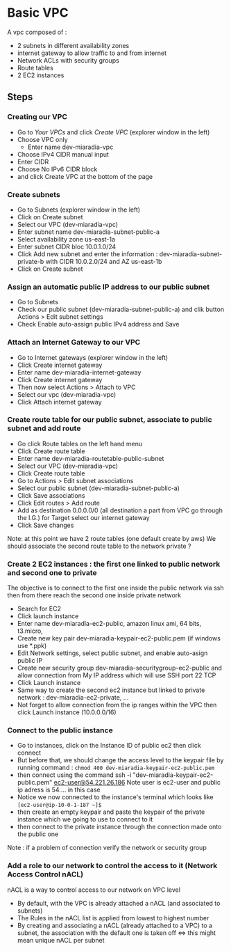 # Basic VPC

A vpc composed of :

- 2 subnets in different availability zones
- internet gateway to allow traffic to and from internet
- Network ACLs with security groups
- Route tables
- 2 EC2 instances

## Steps

### Creating our VPC

- Go to *Your VPCs* and click *Create VPC* (explorer window in the left)
- Choose VPC only
    - Enter name dev-miaradia-vpc
- Choose IPv4 CIDR manual input
- Enter CIDR
- Choose No IPv6 CIDR block
- and click Create VPC at the bottom of the page

### Create subnets

- Go to Subnets (explorer window in the left)
- Click on Create subnet
- Select our VPC (dev-miaradia-vpc)
- Enter subnet name dev-miaradia-subnet-public-a
- Select availability zone us-east-1a
- Enter subnet CIDR bloc 10.0.1.0/24
- Click Add new subnet and enter the information : dev-miaradia-subnet-private-b with CIDR 10.0.2.0/24 and AZ
  us-east-1b
- Click on Create subnet

### Assign an automatic public IP address to our public subnet

- Go to Subnets
- Check our public subnet (dev-miaradia-subnet-public-a) and clik button Actions > Edit subnet settings
- Check Enable auto-assign public IPv4 address and Save

### Attach an Internet Gateway to our VPC

- Go to Internet gateways (explorer window in the left)
- Click Create internet gateway
- Enter name dev-miaradia-internet-gateway
- Click Create internet gateway
- Then now select Actions > Attach to VPC
- Select our vpc (dev-miaradia-vpc)
- Click Attach internet gateway

### Create route table for our public subnet, associate to public subnet and add route

- Go click Route tables on the left hand menu
- Click Create route table
- Enter name dev-miaradia-routetable-public-subnet
- Select our VPC (dev-miaradia-vpc)
- Click Create route table
- Go to Actions > Edit subnet associations
- Select our public subnet (dev-miaradia-subnet-public-a)
- Click Save associations
- Click Edit routes > Add route
- Add as destination 0.0.0.0/0 (all destination a part from VPC go through the I.G.) for Target select our internet
  gateway
- Click Save changes

Note: at this point we have 2 route tables (one default create by aws)
We should associate the second route table to the network private ?

### Create 2 EC2 instances : the first one linked to public network and second one to private

The objective is to connect to the first one inside the public network via ssh
then from there reach the second one inside private network

- Search for EC2
- Click launch instance
- Enter name dev-miaradia-ec2-public, amazon linux ami, 64 bits, t3.micro,
- Create new key pair dev-miaradia-keypair-ec2-public.pem (if windows use *.ppk)
- Edit Network settings, select public subnet, and enable auto-asign public IP
- Create new security group dev-miaradia-securitygroup-ec2-public and allow connection from My IP address which will use
  SSH port 22 TCP
- Click Launch instance
- Same way to create the second ec2 instance but linked to private network : dev-miaradia-ec2-private, ...
- Not forget to allow connection from the ip ranges within the VPC then click Launch instance (10.0.0.0/16)

### Connect to the public instance

- Go to instances, click on the Instance ID of public ec2 then click connect
- But before that, we should change the access level to the keypair file by running
  command : `chmod 400 dev-miaradia-keypair-ec2-public.pem`
- then connect using the command ssh -i "dev-miaradia-keypair-ec2-public.pem" ec2-user@54.221.26.186
  Note user is ec2-user and public ip adress is 54.... in this case
- Notice we now connected to the instance's terminal which looks like `[ec2-user@ip-10-0-1-187 ~]$`
- then create an empty keypair and paste the keypair of the private instance which we going to use to connect to it
- then connect to the private instance through the connection made onto the public one

Note : if a problem of connection verify the network or security group

### Add a role to our network to control the access to it (Network Access Control nACL)

nACL is a way to control access to our network on VPC level

- By default, with the VPC is already attached a nACL (and associated to subnets)
- The Rules in the nACL list is applied from lowest to highest number
- By creating and associating a nACL (already attached to a VPC) to a subnet, the association with the default one is
  taken off <=> this might mean unique nACL per subnet 
